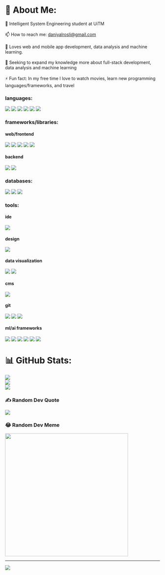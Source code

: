 # 💫 About Me:
🌱 Intelligent System Engineering student at UiTM<br><br>📫 How to reach me: daniyalrosli@gmail.com<br><br>💬 Loves web and mobile app development, data analysis and machine learning. <br><br>🔭 Seeking to expand my knowledge more about full-stack development, data analysis and machine learning<br><br>⚡ Fun fact: In my free time I love to watch movies, learn new programming languages/frameworks, and travel<be>




### languages:
<p>
  <img src ="https://img.shields.io/badge/html5-%23E34F26.svg?style=for-the-badge&logo=html5&logoColor=white">
  <img src = "https://img.shields.io/badge/java-%23ED8B00.svg?style=for-the-badge&logo=openjdk&logoColor=white">
  <img src = "https://img.shields.io/badge/javascript-%23323330.svg?style=for-the-badge&logo=javascript&logoColor=%23F7DF1E">
  <img src = "https://img.shields.io/badge/swift-F54A2A?style=for-the-badge&logo=swift&logoColor=white">
  <img src = "https://img.shields.io/badge/python-3670A0?style=for-the-badge&logo=python&logoColor=ffdd54">
  <img src = "https://img.shields.io/badge/css3-%231572B6.svg?style=for-the-badge&logo=css3&logoColor=white">
  <mg src ="https://img.shields.io/badge/TypeScript-007ACC?style=for-the-badge&logo=typescript&logoColor=white">

</p>

### frameworks/libraries:
#### web/frontend
<p>
  <img src="https://img.shields.io/badge/angular-%23DD0031.svg?style=for-the-badge&logo=angular&logoColor=white">
  <img src="https://img.shields.io/badge/react-%2320232a.svg?style=for-the-badge&logo=react&logoColor=%2361DAFB">
  <img src="https://img.shields.io/badge/react_native-%2320232a.svg?style=for-the-badge&logo=react&logoColor=%2361DAFB">
  <img src="https://img.shields.io/badge/Next-black?style=for-the-badge&logo=next.js&logoColor=white">
  <img src="https://img.shields.io/badge/tailwindcss-%2338B2AC.svg?style=for-the-badge&logo=tailwind-css&logoColor=white">
</p>


#### backend
<p>
  <img src="https://img.shields.io/badge/node.js-6DA55F?style=for-the-badge&logo=node.js&logoColor=white">
  <img src = "https://img.shields.io/badge/Express%20js-000000?style=for-the-badge&logo=express&logoColor=white">
 

### databases:
<p>
  <img src="https://img.shields.io/badge/mysql-4479A1.svg?style=for-the-badge&logo=mysql&logoColor=white">
  <img src="https://img.shields.io/badge/MongoDB-%234ea94b.svg?style=for-the-badge&logo=mongodb&logoColor=white">
  <img src="https://img.shields.io/badge/postgres-%23316192.svg?style=for-the-badge&logo=postgresql&logoColor=white">

</p>

### tools:
#### ide
<p>
  <img src="https://img.shields.io/badge/VisualStudioCode-FFFFFF?style=for-the-badge&logo=visual-studio-code&logoColor=0078d7">
</p>


#### design
<p>
  <img src="https://img.shields.io/badge/figma-%23F24E1E.svg?style=for-the-badge&logo=figma&logoColor=white">
</p>

#### data visualization

<p>

<img src = "https://img.shields.io/badge/PowerBI-F2C811?style=for-the-badge&logo=Power%20BI&logoColor=white">
<img src = "https://img.shields.io/badge/Tableau-E97627?style=for-the-badge&logo=Tableau&logoColor=white">
  
</p>

#### cms
<p>
  <img src="https://img.shields.io/badge/WordPress-%23117AC9.svg?style=for-the-badge&logo=WordPress&logoColor=white">
</p>


#### git
<p>
  <img src="https://img.shields.io/badge/git-FFFFFF?style=for-the-badge&logo=git&logoColor=%23F05033.svg">
  <img src="https://img.shields.io/badge/GitHub-5E5C5C?style=for-the-badge&logo=github&logoColor=100000">
  <img src="https://img.shields.io/badge/GitLab-5E5C5C?style=for-the-badge&logo=gitlab&logoColor=FC6D27">
</p>

#### ml/ai frameworks

<p>
  <img src="https://img.shields.io/badge/Matplotlib-%23ffffff.svg?style=for-the-badge&logo=Matplotlib&logoColor=black">
  <img src="https://img.shields.io/badge/numpy-%23013243.svg?style=for-the-badge&logo=numpy&logoColor=white">
  <img src="https://img.shields.io/badge/pandas-%23150458.svg?style=for-the-badge&logo=pandas&logoColor=white">
  <img src= "https://img.shields.io/badge/PyTorch-%23EE4C2C.svg?style=for-the-badge&logo=PyTorch&logoColor=white">
  <img src= "https://img.shields.io/badge/scikit--learn-%23F7931E.svg?style=for-the-badge&logo=scikit-learn&logoColor=white">
  <img src= "https://img.shields.io/badge/TensorFlow-%23FF6F00.svg?style=for-the-badge&logo=TensorFlow&logoColor=white">
</p>








# 📊 GitHub Stats:
![](https://github-readme-stats.vercel.app/api?username=daniyalrosli&theme=dark&hide_border=false&include_all_commits=false&count_private=false)<br/>
![](https://github-readme-streak-stats.herokuapp.com/?user=daniyalrosli&theme=dark&hide_border=false)<br/>
![](https://github-readme-stats.vercel.app/api/top-langs/?username=daniyalrosli&theme=dark&hide_border=false&include_all_commits=false&count_private=false&layout=compact)

### ✍️ Random Dev Quote
![](https://quotes-github-readme.vercel.app/api?type=horizontal&theme=radical)

### 😂 Random Dev Meme
<img src='https://memer-new.vercel.app/' style="height: 400px;"/>

---
[![](https://visitcount.itsvg.in/api?id=daniyalrosli&icon=0&color=0)](https://visitcount.itsvg.in)

<!-- Proudly created with GPRM ( https://gprm.itsvg.in ) -->
